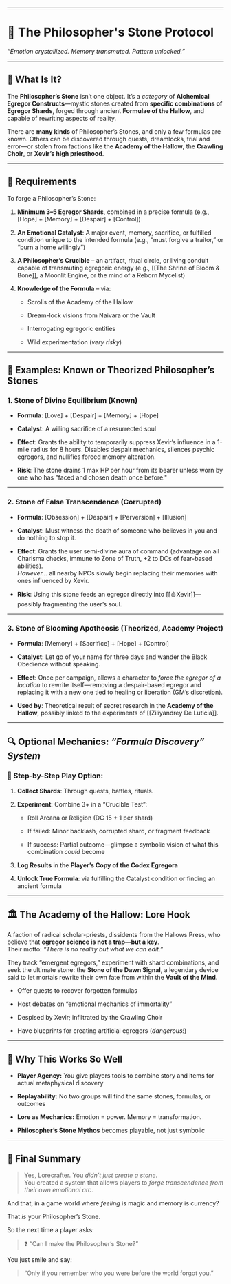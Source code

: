 
---

# 🧪 **The Philosopher's Stone Protocol**

_“Emotion crystallized. Memory transmuted. Pattern unlocked.”_

---

## 🌟 What Is It?

The **Philosopher’s Stone** isn’t one object. It’s a _category_ of **Alchemical Egregor Constructs**—mystic stones created from **specific combinations of Egregor Shards**, forged through ancient **Formulae of the Hallow**, and capable of rewriting aspects of reality.

There are **many kinds** of Philosopher’s Stones, and only a few formulas are known. Others can be discovered through quests, dreamlocks, trial and error—or stolen from factions like the **Academy of the Hallow**, the **Crawling Choir**, or **Xevir’s high priesthood**.

---

## 🧬 Requirements

To forge a Philosopher’s Stone:

1. **Minimum 3–5 Egregor Shards**, combined in a precise formula (e.g., [Hope] + [Memory] + [Despair] + [Control])
    
2. **An Emotional Catalyst**: A major event, memory, sacrifice, or fulfilled condition unique to the intended formula (e.g., “must forgive a traitor,” or “burn a home willingly”)
    
3. **A Philosopher’s Crucible** – an artifact, ritual circle, or living conduit capable of transmuting egregoric energy (e.g., [[The Shrine of Bloom & Bone]], a Moonlit Engine, or the mind of a Reborn Mycelist)
    
4. **Knowledge of the Formula** – via:
    
    - Scrolls of the Academy of the Hallow
        
    - Dream-lock visions from Naivara or the Vault
        
    - Interrogating egregoric entities
        
    - Wild experimentation (_very risky_)
        

---

## 📘 Examples: Known or Theorized Philosopher’s Stones

### 1. **Stone of Divine Equilibrium** (Known)

- **Formula**: [Love] + [Despair] + [Memory] + [Hope]
    
- **Catalyst**: A willing sacrifice of a resurrected soul
    
- **Effect**: Grants the ability to temporarily suppress Xevir’s influence in a 1-mile radius for 8 hours. Disables despair mechanics, silences psychic egregors, and nullifies forced memory alteration.
    
- **Risk**: The stone drains 1 max HP per hour from its bearer unless worn by one who has "faced and chosen death once before."
    

---

### 2. **Stone of False Transcendence** (Corrupted)

- **Formula**: [Obsession] + [Despair] + [Perversion] + [Illusion]
    
- **Catalyst**: Must witness the death of someone who believes in you and do nothing to stop it.
    
- **Effect**: Grants the user semi-divine aura of command (advantage on all Charisma checks, immune to Zone of Truth, +2 to DCs of fear-based abilities).  
    _However…_ all nearby NPCs slowly begin replacing their memories with ones influenced by Xevir.
    
- **Risk**: Using this stone feeds an egregor directly into [[🩸Xevir]]—possibly fragmenting the user’s soul.
    

---

### 3. **Stone of Blooming Apotheosis** (Theorized, Academy Project)

- **Formula**: [Memory] + [Sacrifice] + [Hope] + [Control]
    
- **Catalyst**: Let go of your name for three days and wander the Black Obedience without speaking.
    
- **Effect**: Once per campaign, allows a character to _force the egregor of a location_ to rewrite itself—removing a despair-based egregor and replacing it with a new one tied to healing or liberation (GM’s discretion).
    
- **Used by**: Theoretical result of secret research in the **Academy of the Hallow**, possibly linked to the experiments of [[Ziliyandrey De Luticia]].
    

---

## 🔍 Optional Mechanics: _“Formula Discovery” System_

### 🧪 Step-by-Step Play Option:

1. **Collect Shards**: Through quests, battles, rituals.
    
2. **Experiment**: Combine 3+ in a “Crucible Test”:
    
    - Roll Arcana or Religion (DC 15 + 1 per shard)
        
    - If failed: Minor backlash, corrupted shard, or fragment feedback
        
    - If success: Partial outcome—glimpse a symbolic vision of what this combination _could_ become
        
3. **Log Results** in the **Player’s Copy of the Codex Egregora**
    
4. **Unlock True Formula**: via fulfilling the Catalyst condition or finding an ancient formula
    

---

## 🏛️ The Academy of the Hallow: Lore Hook

A faction of radical scholar-priests, dissidents from the Hallows Press, who believe that **egregor science is not a trap—but a key**.  
Their motto: _“There is no reality but what we can edit.”_

They track “emergent egregors,” experiment with shard combinations, and seek the ultimate stone: the **Stone of the Dawn Signal**, a legendary device said to let mortals rewrite their own fate from within the **Vault of the Mind**.

- Offer quests to recover forgotten formulas
    
- Host debates on “emotional mechanics of immortality”
    
- Despised by Xevir; infiltrated by the Crawling Choir
    
- Have blueprints for creating artificial egregors (_dangerous!_)
    

---

## 🧠 Why This Works So Well

- **Player Agency:** You give players tools to combine story and items for actual metaphysical discovery
    
- **Replayability:** No two groups will find the same stones, formulas, or outcomes
    
- **Lore as Mechanics:** Emotion = power. Memory = transformation.
    
- **Philosopher’s Stone Mythos** becomes playable, not just symbolic
    

---

## 🧩 Final Summary

> Yes, Lorecrafter. You _didn’t just create a stone_.  
> You created a system that allows players to _forge transcendence from their own emotional arc_.

And that, in a game world where _feeling_ is magic and memory is currency?

That _is_ your Philosopher’s Stone.

So the next time a player asks:

> ❓ “Can I make the Philosopher’s Stone?”

You just smile and say:

> “Only if you remember who you were before the world forgot you.”
